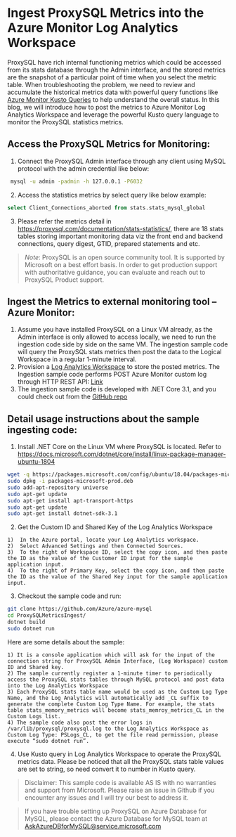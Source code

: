 # Ingest ProxySQL Metrics into the Azure Monitor Log Analytics Workspace

ProxySQL have rich internal functioning metrics which could be accessed from its stats database through the Admin interface, and the stored metrics are the snapshot of a particular point of time when you select the metric table. When troubleshooting the problem, we need to review and accumulate the historical metrics data with powerful query functions like [Azure Monitor Kusto Queries](https://docs.microsoft.com/en-us/azure/azure-monitor/log-query/query-language) to help understand the overall status. In this blog, we will introduce how to post the metrics to Azure Monitor Log Analytics Workspace and leverage the powerful Kusto query language to monitor the ProxySQL statistics metrics.
## Access the ProxySQL Metrics for Monitoring:
1. Connect the ProxySQL Admin interface through any client using MySQL protocol with the admin credential like below:
```bash
 mysql -u admin -padmin -h 127.0.0.1 -P6032
```
2. Access the statistics metrics by select query like below example:
```SQL
select Client_Connections_aborted from stats.stats_mysql_global
```
3. Please refer the metrics detail in https://proxysql.com/documentation/stats-statistics/, there are 18 stats tables storing important monitoring data viz the front end and backend connections, query digest, GTID, prepared statements and etc.
> *Note*: ProxySQL is an open source community tool. It is supported by Microsoft on a best effort basis. In order to get production support with authoritative guidance, you can evaluate and reach out to ProxySQL Product support.
## Ingest the Metrics to external monitoring tool – Azure Monitor:
1.  Assume you have installed ProxySQL on a Linux VM already, as the Admin interface is only allowed to access locally, we need to run the ingestion code side by side on the same VM. The ingestion sample code will query the ProxySQL stats metrics then post the data to the Logical Workspace in a regular 1-minute interval.
2. Provision a [Log Analytics Workspace](https://docs.microsoft.com/en-us/azure/azure-monitor/learn/quick-create-workspace) to store the posted metrics. The Ingestion sample code performs POST Azure Monitor custom log through HTTP REST API: [Link](https://docs.microsoft.com/en-us/azure/azure-monitor/platform/data-collector-api)
3. The ingestion sample code is developed with .NET Core 3.1, and you could check out from the [GitHub repo](https://github.com/Azure/azure-mysql/tree/master/ProxySQLMetricsIngest)
## Detail usage instructions about the sample ingesting code:
1. Install .NET Core on the Linux VM where ProxySQL is located.
Refer to https://docs.microsoft.com/dotnet/core/install/linux-package-manager-ubuntu-1804
```bash
wget -q https://packages.microsoft.com/config/ubuntu/18.04/packages-microsoft-prod.deb -O packages-microsoft-prod.deb
sudo dpkg -i packages-microsoft-prod.deb
sudo add-apt-repository universe
sudo apt-get update
sudo apt-get install apt-transport-https
sudo apt-get update
sudo apt-get install dotnet-sdk-3.1
```
2. Get the Custom ID and Shared Key of the Log Analytics Workspace
```text
1)	In the Azure portal, locate your Log Analytics workspace.
2)	Select Advanced Settings and then Connected Sources.
3)	To the right of Workspace ID, select the copy icon, and then paste the ID as the value of the Customer ID input for the sample application input.
4)	To the right of Primary Key, select the copy icon, and then paste the ID as the value of the Shared Key input for the sample application input.
```
3. Checkout the sample code and run:
```bash
git clone https://github.com/Azure/azure-mysql
cd ProxySQLMetricsIngest/
dotnet build
sudo dotnet run
```
Here are some details about the sample:

    1) It is a console application which will ask for the input of the connection string for ProxySQL Admin Interface, (Log Workspace) custom ID and Shared key.
    2) The sample currently register a 1-minute timer to periodically access the ProxySQL stats tables through MySQL protocol and post data into the Log Analytics Workspace
    3) Each ProxySQL stats table name would be used as the Custom Log Type Name, and the Log Analytics will automatically add _CL suffix to generate the complete Custom Log Type Name. For example, the stats table stats_memory_metrics will become stats_memroy_metrics_CL in the Custom Logs list. 
    4) The sample code also post the error logs in /var/lib/proxysql/proxysql.log to the Log Analytics Workspace as Custom Log Type: PSLogs_CL, to get the file read permission, please execute “sudo dotnet run”.

4. Use Kusto query in Log Analytics Workspace to operate the ProxySQL metrics data.
Please be noticed that all the ProxySQL stats table values are set to string, so need convert it to number in Kusto query.

>Disclaimer: This sample code is available AS IS with no warranties and support from Microsoft. Please raise an issue in Github if you encounter any issues and I will try our best to address it.

>If you have trouble setting up ProxySQL on Azure Database for MySQL, please contact the Azure Database for MySQL team at [AskAzureDBforMySQL@service.microsoft.com](mailto:AskAzureDBforMySQL@service.microsoft.com)









